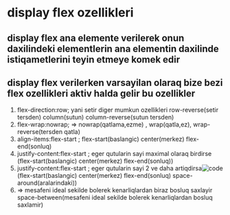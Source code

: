 # display flex ozellikleri

## display flex ana elemente verilerek onun daxilindeki elementlerin ana elementin daxilinde istiqametlerini teyin etmeye komek edir

## display flex verilerken varsayilan olaraq bize bezi flex ozellikleri aktiv halda gelir bu ozellikler

1. flex-direction:row; yani setir diger mumkun ozellikleri row-reverse(setir tersden) column(sutun) column-reverse(sutun tersden)
2. flex-wrap:nowrap; => nowrap(qatlama,ezme) , wrap(qatla,ez), wrap-reverse(tersden qatla)
3. align-items:flex-start ; flex-start(baslangic) center(merkez) flex-end(sonluq)
4. justify-content:flex-start ; eger qutularin sayi maximal olaraq birdirse (flex-start(baslangic) center(merkez) flex-end(sonluq))
5. justify-content:flex-start ; eger qutularin sayi 2 ve daha artiqdirsa![code](https://user-images.githubusercontent.com/58683199/193027149-7a6a3c24-6c5d-4cff-9008-2418cf221f51.png)
 (flex-start(baslangic) center(merkez) flex-end(sonluq) space-around(aralarindaki))
5. => mesafeni ideal sekilde bolerek kenarliqlardan biraz bosluq saxlayir   space-between(mesafeni ideal sekilde bolerek kenarliqlardan bosluq saxlamir)
